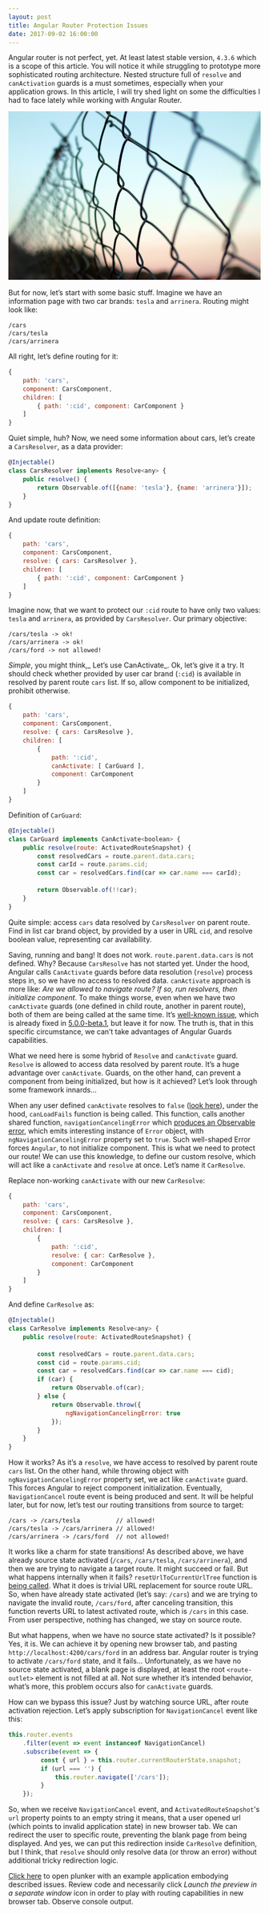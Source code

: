 ```yaml
---
layout: post
title: Angular Router Protection Issues
date: 2017-09-02 16:00:00
---
```



Angular router is not perfect, yet. At least latest stable version, `4.3.6` which is a scope of this article. You will notice it while struggling to prototype more sophisticated routing architecture. Nested structure full of `resolve` and `canActivation` guards is a must sometimes, especially when your application grows. In this article, I will try shed light on some the difficulties I had to face lately while working with Angular Router.

![fence](/assets/img/angular-router-protection-issues/background.jpeg)

But for now, let’s start with some basic stuff. Imagine we have an information page with two car brands: `tesla` and `arrinera`. Routing might look like:

```
/cars
/cars/tesla
/cars/arrinera
```

All right, let’s define routing for it:

```js
{ 
    path: 'cars',
    component: CarsComponent,
    children: [
        { path: ':cid', component: CarComponent }
    ] 
}
```

Quiet simple, huh? Now, we need some information about cars, let’s create a `CarsResolver`, as a data provider:

```js
@Injectable()
class CarsResolver implements Resolve<any> {
    public resolve() {
        return Observable.of([{name: 'tesla'}, {name: 'arrinera'}]);
    }
}
```

And update route definition:

```js
{ 
    path: 'cars',
    component: CarsComponent,
    resolve: { cars: CarsResolver },
    children: [
        { path: ':cid', component: CarComponent }
    ]
}
```

Imagine now, that we want to protect our `:cid` route to have only two values: `tesla` and `arrinera`, as provided by `CarsResolver`. Our primary objective:

```
/cars/tesla -> ok!
/cars/arrinera -> ok!
/cars/ford -> not allowed!
```

_Simple_, you might think,_ Let’s use CanActivate_. Ok, let’s give it a try. It should check whether provided by user car brand (`:cid`) is available in resolved by parent route `cars` list. If so, allow component to be initialized, prohibit otherwise.

```js
{ 
    path: 'cars',
    component: CarsComponent,
    resolve: { cars: CarsResolve },
    children: [
        { 
            path: ':cid',
            canActivate: [ CarGuard ],
            component: CarComponent 
        }
    ]
}
```

Definition of `CarGuard`:

```js
@Injectable()
class CarGuard implements CanActivate<boolean> {
    public resolve(route: ActivatedRouteSnapshot) {
        const resolvedCars = route.parent.data.cars;
        const carId = route.params.cid;
        const car = resolvedCars.find(car => car.name === carId);
        
        return Observable.of(!!car);
    }
}
```

Quite simple: access `cars` data resolved by `CarsResolver` on parent route. Find in list car brand object, by provided by a user in URL `cid`, and resolve boolean value, representing car availability.

Saving, running and bang! It does not work. `route.parent.data.cars` is not defined. Why? Because `CarsResolve` has not started yet. Under the hood, Angular calls `CanActivate` guards before data resolution (`resolve`) process steps in, so we have no access to resolved data. `canActivate` approach is more like: _Are we allowed to navigate route? If so, run resolvers, then initialize component_. To make things worse, even when we have two `canActivate` guards (one defined in child route, another in parent route), both of them are being called at the same time. It’s [well-known issue](https://github.com/angular/angular/issues/15670), which is already fixed in [5.0.0-beta.1](https://github.com/angular/angular/blob/master/CHANGELOG.md#500-beta1-2017-07-27), but leave it for now. The truth is, that in this specific circumstance, we can’t take advantages of Angular Guards capabilities.

What we need here is some hybrid of `Resolve` and `canActivate` guard. `Resolve` is allowed to access data resolved by parent route. It’s a huge advantage over `canActivate`. Guards, on the other hand, can prevent a component from being initialized, but how is it achieved? Let’s look through some framework innards…

When any user defined `canActivate` resolves to `false` ([look here](https://github.com/angular/angular/blob/4.3.6/packages/router/src/apply_redirects.ts#L309-L320)), under the hood, `canLoadFails` function is being called. This function, calls another shared function, `navigationCancelingError` which [produces an Observable error](https://github.com/angular/angular/blob/4.3.6/packages/router/src/shared.ts#L99-L105), which emits interesting instance of `Error` object, with `ngNavigationCancelingError` property set to `true`. Such well-shaped Error forces `Angular`, to not initialize component. This is what we need to protect our route! We can use this knowledge, to define our custom resolve, which will act like a `canActivate` and `resolve` at once. Let’s name it `CarResolve`.

Replace non-working `canActivate` with our new `CarResolve`:


```js
{ 
    path: 'cars',
    component: CarsComponent,
    resolve: { cars: CarsResolve },
    children: [
        { 
            path: ':cid',
            resolve: { car: CarResolve },
            component: CarComponent 
        }
    ]
}
```

And define `CarResolve` as:

```js
@Injectable()
class CarResolve implements Resolve<any> {
    public resolve(route: ActivatedRouteSnapshot) {
        
        const resolvedCars = route.parent.data.cars;
        const cid = route.params.cid;
        const car = resolvedCars.find(car => car.name === cid);
        if (car) {
            return Observable.of(car);
        } else {
            return Observable.throw({ 
                ngNavigationCancelingError: true 
            });
        }
    }
}
```

How it works? As it’s a `resolve`, we have access to resolved by parent route `cars` list. On the other hand, while throwing object with `ngNavigationCancelingError` property set, we act like `canActivate` guard. This forces Angular to reject component initialization. Eventually, `NavigationCancel` route event is being produced and sent. It will be helpful later, but for now, let’s test our routing transitions from source to target:

```
/cars -> /cars/tesla          // allowed!
/cars/tesla -> /cars/arrinera // allowed!
/cars/arrinera -> /cars/ford  // not allowed!
```

It works like a charm for state transitions! As described above, we have already source state activated (`/cars`, `/cars/tesla`, `/cars/arrinera`), and then we are trying to navigate a target route. It might succeed or fail. But what happens internally when it fails? `resetUrlToCurrentUrlTree` function is [being called](https://github.com/angular/angular/blob/4.3.6/packages/router/src/router.ts#L760-L763). What it does is trivial URL replacement for source route URL. So, when have already state activated (let’s say: `/cars`) and we are trying to navigate the invalid route, `/cars/ford`, after canceling transition, this function reverts URL to latest activated route, which is `/cars` in this case. From user perspective, nothing has changed, we stay on source route.

But what happens, when we have no source state activated? Is it possible? Yes, it is. We can achieve it by opening new browser tab, and pasting `http://localhost:4200/cars/ford` in an address bar. Angular router is trying to activate `/cars/ford` state, and it fails… Unfortunately, as we have no source state activated, a blank page is displayed, at least the root `<route-outlet>` element is not filled at all. Not sure whether it’s intended behavior, what’s more, this problem occurs also for `canActivate` guards.

How can we bypass this issue? Just by watching source URL, after route activation rejection. Let’s apply subscription for `NavigationCancel` event like this:

```js
this.router.events
    .filter(event => event instanceof NavigationCancel)
    .subscribe(event => {
         const { url } = this.router.currentRouterState.snapshot;
         if (url === '') { 
             this.router.navigate(['/cars']);
         }
    });
```

So, when we receive `NavigationCancel` event, and `ActivatedRouteSnapshot`'s `url` property points to an empty string it means, that a user opened url (which points to invalid application state) in new browser tab. We can redirect the user to specific route, preventing the blank page from being displayed. And yes, we can put this redirection inside `CarResolve` definition, but I think, that `resolve` should only resolve data (or throw an error) without additional tricky redirection logic.

[Click here](http://plnkr.co/edit/yilxe6XsHF88IrnoAq6A?p=preview) to open plunker with an example application embodying described issues. Review code and necessarily click _Launch the preview in a separate window_ icon in order to play with routing capabilities in new browser tab. Observe console output.

